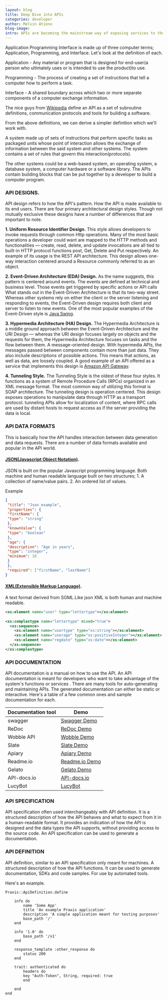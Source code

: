 ```yaml
---
layout: blog
title: Deep Dive into APIs 
categories: developer
author: Melvin Atieno
blog-image: 
intro: APIs are becoming the mainstream way of exposing services to the world. 
---
```


Application Programming Interface is made up of three computer terms; Application, Programming, and Interface. Let's look at the definition of each.

Application - Any material or program that is designed for end-user(a person who ultimately uses or is intended to use the product)to use.

Programming - The process of creating a set of instructions that tell a computer how to perform a task.

Interface - A shared boundary across which two or more separate components of a computer exchange information.

The nice guys from [Wikipedia](https://en.wikipedia.org/wiki/Application_programming_interface) define an API as a set of subroutine definitions, communication protocols and tools for building a software.

From the above definitions, we can derive a simpler definition which we'll work with.

A system made up of sets of instructions that perform specific tasks as packaged units whose point of interaction allows the exchange of information between the said system and other systems. The system contains a set of rules that govern this interaction(protocols).

The other systems could be a web-based system, an operating system, a database system, a computer hardware or a software library.
The APIs contain building blocks that can be put together by a developer to build a computer program.

### API DESIGNS.

API design refers to how the API's pattern. How the API is made available to its end users. There are four primary architectural design styles. Though not mutually exclusive these designs have a number of differences that are important to note.

**1. Uniform Resource Identifier Design.**
This style allows developers to invoke requests through common Http operations. Many of the most basic operations a developer could want are mapped to the HTTP methods and functionalities — create, read, delete, and update invocations are all tied to built-in HTTP protocol functions post, Get, Delete and Put respectively. An example of its usage is the REST API architecture. This design allows one-way interaction centered around a Resource commonly referred to as an object.

**2. Event-Driven Architecture (EDA) Design.**
As the name suggests, this pattern is centered around events. The events are defined at technical and business level.
Those events get triggered by specific actions or API calls
What stands out in the Event-Driven Architecture is that its two-way street. Whereas other systems rely on either the client or the server listening and responding to events, the Event-Driven design requires both client and server to listen to new events. One of the most popular examples of the Event-Driven style is [Java Swing](https://en.wikipedia.org/wiki/Event-driven_architecture#Event_structure#Java_Swing). 

**3. Hypermedia Architecture (HA) Design.**
The Hypermedia Architecture is a middle ground approach between the Event-Driven Architecture and the URI Design — whereas the URI design focuses largely on objects and the requests for them, the Hypermedia Architecture focuses on tasks and the flow between them. A message-oriented design. With hypermedia APIs, the messages passed between components contain more than just data. They also include descriptions of possible actions. This means that actions, as well as data, are loosely coupled. A good example of an API offered as a service that implements this design is [Amazon API Gateway](https://docs.aws.amazon.com/apigateway/api-reference/).

**4. Tunneling Style.**
The Tunneling Style is the oldest of these four styles. It functions as a system of Remote Procedure Calls (RPCs) organized in an XML message format. The most common way of utilizing this format is SOAP architecture. The tunneling design is operation centered. This design exposes operations to manipulate data through HTTP as a transport protocol. tunneling APIs allow for localization of content, where RPC calls are used by distant hosts to request access as if the server providing the data is local.


### API DATA FORMATS
This is basically how the API handles interaction between data generation and data requests. There are a number of data formats available and popular in the API world.

#### [JSON(Javascript Object Notation)](https://www.json.org/).
JSON is built on the popular Javascript programming language.
Both machine and human readable language built on two structures;
    1. A collection of name/value pairs.
    2. An ordered list of values.

Example 
```json 
{
 "title": "Json example",
 "properties": {
 "firstName": {
 "type": "string"
 },
 "knownValue": {
 "type": "boolean"
 },
 "age": {
 "description": "Age in years",
 "type": "integer",
 "minimum": 18
 }
 },
 "required": ["firstName", "lastName"]
}  

```
#### [XML(Extensible Markup Language)](https://www.w3.org/XML/).

A text format derived from SGML.Like json XML is both human and machine readable.

```xml
<xs:element name="user" type="lettertype"></xs:element>
 
<xs:complextype name="lettertype" mixed="true">
  <xs:sequence>
    <xs:element name="usertype" type="xs:string"></xs:element>
    <xs:element name="userage" type="xs:positiveInteger"></xs:element>
    <xs:element name="regdate" type="xs:date"></xs:element>
  </xs:sequence>
</xs:complextype>
```
### API DOCUMENTATION 
API documentation is a manual on how to use the API. An API documentation is meant for developers who want to take advantage of the system's functions or services .
There are many tools for auto-generating and maintaining APIs. The generated documentation can either be static or interactive. Here's a table of a few common ones and sample documentation for each.

| Documentation tool     | Demo                                         |
|  ---                   |  ------                                      |
| swagger                |[Swagger Demo](http://petstore.swagger.io/)   |
| ReDoc                  | [ReDoc Demo](https://rebilly.github.io/RebillyAPI/#)|
| Wobble API             | [Wobble Demo](https://50-53007065-gh.circle-artifacts.com/0/tmp/circle-artifacts.8SMOD8H/index.html#our-api)|
| Slate                  | [Slate Demo](https://lord.github.io/slate/#introduction)|
| Apiary                 | [Apiary Demo](https://pandurangpatil.docs.apiary.io/#)|
| Readme.io              | [Readme.io Demo](https://sample-threes.readme.io/docs)|
| Gelato                 | [Gelato Demo](https://developer.minutedock.com/api-explorer/minutedock/versions/99367658406806545/accounts/show-active-account)|
| API-docs.io            | [API-docs.io](https://giphy.api-docs.io/1.0/gifs/get-gif-by-id)|
| LucyBot                | [LucyBot](https://developer.kaltura.com/api-docs/Overview)|




### API SPECIFICATION
API specification often used interchangeably with API definition. It is a structured description of how the API behaves and what to expect from it in a human-readable format. It provides an indication of how the API is designed and the data types the API supports, without providing access to the source code.
An API specification can be used to generate a documentation.


### API DEFINITION
API definition, similar to an API specification only meant for machines. A structured description of how the API functions. It can be used to generate documentation, SDKs and code samples. For use by automated tools.


Here's an example.

```
Praxis::ApiDefinition.define

    info do
        name 'Some App'
        title 'An example Praxis application'
        description 'A simple application meant for testing purposes'
        base_path '/'
    end

    info '1.0' do
        base_path '/v1'
    end

    response_template :other_response do
        status 200
    end

    trait: authenticated do
        headers do
        key "Auth-Token", String, required: true
        end

    end
end
```





